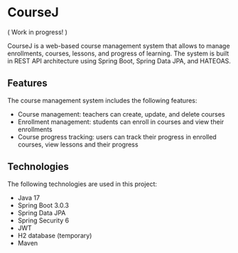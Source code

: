 

# CourseJ
( Work in progress! )

CourseJ is a web-based course management system that allows to manage enrollments, courses, lessons, and progress of learning. The system is built in REST API architecture using Spring Boot, Spring Data JPA, and HATEOAS.




## Features

The course management system includes the following features:
- Course management: teachers can create, update, and delete courses
- Enrollment management: students can enroll in courses and view their enrollments
- Course progress tracking: users can track their progress in enrolled courses, view lessons and their progress


## Technologies

The following technologies are used in this project:

- Java 17
- Spring Boot 3.0.3
- Spring Data JPA
- Spring Security 6
- JWT
- H2 database (temporary)
- Maven